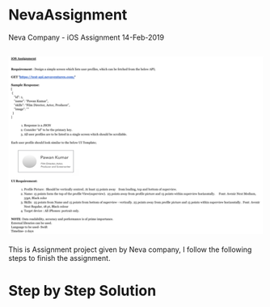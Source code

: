 # NevaAssignment
Neva Company - iOS Assignment 14-Feb-2019

![](NevaIosAssignment.png)
-------------------

This is Assignment project given by Neva company, I follow the following steps to finish the assignment.
# Step by Step Solution
